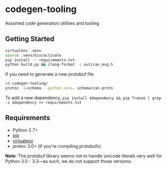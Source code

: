 # codegen-tooling
Assorted code generation utilities and tooling

## Getting Started
```bash
virtualenv .venv
source .venv/bin/activate
pip install -r requirements.txt
python build.py && clang-format -i out/can_msg.h
```

If you need to generate a new protobuf file

```bash
cd codegen-tooling/
protoc -I=schema --python_out=. schema/can.proto
```

To add a new dependency, ``pip install $dependency && pip freeze | grep -i $dependency >> requirements.txt``

## Requirements
* Python 2.7+
* [pip](https://pip.pypa.io/en/stable/installing/)
* [virtualenv](https://virtualenv.pypa.io/en/stable/installation/)
* protoc 3.0+ (if you're compiling protobufs)

**Note**: The protobuf library seems not to handle unicode literals very well for Python 3.0 - 3.3&mdash;as such, we do not support those versions.

